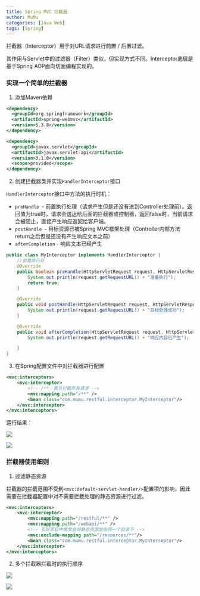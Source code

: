 ```yaml
---
title: Spring MVC 拦截器
author: MuMu
categories: [Java Web]
tags: [Spring]
---
```


拦截器（Interceptor）用于对URL请求进行前置 / 后置过滤。

其作用与Servlet中的过滤器（Filter）类似，但实现方式不同。Interceptor底层是基于Spring AOP面向切面编程实现的。

### 实现一个简单的拦截器

1. 添加Maven依赖

```xml
<dependency>
  <groupId>org.springframework</groupId>
  <artifactId>spring-webmvc</artifactId>
  <version>5.3.8</version>
</dependency>

<dependency>
  <groupId>javax.servlet</groupId>
  <artifactId>javax.servlet-api</artifactId>
  <version>3.1.0</version>
  <scope>provided</scope>
</dependency>
```

2. 创建拦截器类并实现`HandlerInterceptor`接口

`HandlerInterceptor`接口中方法的执行时机：

+ `preHandle `- 前置执行处理（请求产生但是还没有进到Controller处理前）。返回值为true时，请求会送达给后面的拦截器或控制器，返回false时，当前请求会被阻止，直接产生响应返回给客户端。
+ `postHandle `- 目标资源已被Spring MVC框架处理（Controller内部方法return之后但是还没有产生响应文本之前）
+ `afterCompletion` - 响应文本已经产生

```java
public class MyInterceptor implements HandlerInterceptor {
    //前置执行处
    @Override
    public boolean preHandle(HttpServletRequest request, HttpServletResponse response, Object handler) throws Exception {
        System.out.println(request.getRequestURL() + "准备执行");
        return true;
    }

    @Override
    public void postHandle(HttpServletRequest request, HttpServletResponse response, Object handler, ModelAndView modelAndView) throws Exception {
        System.out.println(request.getRequestURL() + "目标处理成功");
    }

    @Override
    public void afterCompletion(HttpServletRequest request, HttpServletResponse response, Object handler, Exception ex) throws Exception {
        System.out.println(request.getRequestURL() + "响应内容已产生");

    }
}
```

3. 在Spring配置文件中对拦截器进行配置

```xml
<mvc:interceptors>
    <mvc:interceptor>
        <!-- /**：表示拦截所有请求 -->
        <mvc:mapping path="/**" />
        <bean class="com.mumu.restful.interceptor.MyInterceptor"/>
    </mvc:interceptor>
</mvc:interceptors>
```

运行结果：

![](https://blog.caowei.xyz/blog/Jw-104.png)

![](https://blog.caowei.xyz/blog/Jw-105.png)

### 拦截器使用细则

1. 过滤静态资源

拦截器的拦截范围不受到`<mvc:default-servlet-handler/>`配置项的影响，因此需要在拦截器配置中对不需要拦截处理的静态资源进行过滤。

```xml
<mvc:interceptors>
    <mvc:interceptor>
        <mvc:mapping path="/restful/**" />
        <mvc:mapping path="/webapi/**" />
        <!-- 实际项目中常常会将静态资源放在同一个目录下 -->
        <mvc:exclude-mapping path="/resources/**"/>
        <bean class="com.mumu.restful.interceptor.MyInterceptor"/>
    </mvc:interceptor>
</mvc:interceptors>
```

2. 多个拦截器拦截时的执行顺序

![](https://blog.caowei.xyz/blog/Jw-106.png)

![](https://blog.caowei.xyz/blog/Jw-108.png)